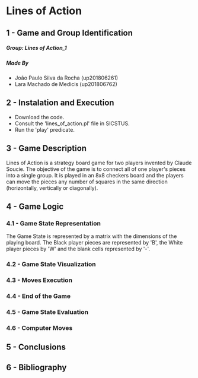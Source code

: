 # Lines of Action

## 1 - Game and Group Identification
##### Group: Lines of Action_1
##### Made By
- João Paulo Silva da Rocha (up201806261)
- Lara Machado de Medicis (up201806762)

## 2 - Instalation and Execution
- Download the code.
- Consult the 'lines_of_action.pl' file in SICSTUS.
- Run the 'play' predicate.

## 3 - Game Description
Lines of Action is a strategy board game for two players invented by Claude Soucie.
The objective of the game is to connect all of one player's pieces into a single group.
It is played in an 8x8 checkers board and the players can move the pieces any number of squares in the same direction (horizontally, vertically or diagonally).

## 4 - Game Logic
### 4.1 - Game State Representation
The Game State is represented by a matrix with the dimensions of the playing board. The Black player pieces are represented by 'B', the White player pieces by 'W' and the blank cells represented by '-'.

### 4.2 - Game State Visualization
### 4.3 - Moves Execution
### 4.4 - End of the Game
### 4.5 - Game State Evaluation
### 4.6 - Computer Moves

## 5 - Conclusions

## 6 - Bibliography
